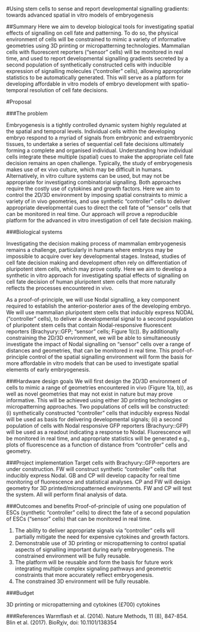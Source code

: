 #Using stem cells to sense and report developmental signalling gradients: towards advanced spatial in vitro models of embryogenesis

##Summary
Here we aim to develop biological tools for investigating spatial effects of signalling on cell fate and patterning. To do so, the physical environment of cells will be constrained to mimic a variety of informative geometries using 3D printing or micropatterning technologies. Mammalian cells with fluorescent reporters (“sensor” cells) will be monitored in real time, and used to report developmental signalling gradients secreted by a second population of synthetically constructed cells with inducible expression of signalling molecules (“controller” cells), allowing appropriate statistics to be automatically generated. This will serve as a platform for developing affordable in vitro models of embryo development with spatio-temporal resolution of cell fate decisions.

#Proposal

###The problem

Embryogenesis is a tightly controlled dynamic system highly regulated at the spatial and temporal levels. Individual cells within the developing embryo respond to a myriad of signals from embryonic and extraembryonic tissues, to undertake a series of sequential cell fate decisions ultimately forming a complete and organised individual. Understanding how individual cells integrate these multiple (spatial) cues to make the appropriate cell fate decision remains an open challenge. Typically, the study of embryogenesis makes use of ex vivo culture, which may be difficult in humans. Alternatively, in vitro culture systems can be used, but may not be appropriate for investigating combinatorial signalling. Both approaches require the costly use of cytokines and growth factors. Here we aim to control the 2D/3D environment by imposing spatial constraints to mimic a variety of in vivo geometries, and use synthetic “controller” cells to deliver appropriate developmental cues to direct the cell fate of “sensor” cells that can be monitored in real time. Our approach will prove a reproducible platform for the advanced in vitro investigation of cell fate decision making.

###Biological systems

Investigating the decision making process of mammalian embryogenesis remains a challenge, particularly in humans where embryos may be impossible to acquire over key developmental stages. Instead, studies of cell fate decision making and development often rely on differentiation of pluripotent stem cells, which may prove costly. Here we aim to develop a synthetic in vitro approach for investigating spatial effects of signalling on cell fate decision of human pluripotent stem cells that more naturally reflects the processes encountered in vivo.  

As a proof-of-principle, we will use Nodal signalling, a key component required to establish the anterior-posterior axes of the developing embryo. We will use mammalian pluripotent stem cells that inducibly express NODAL (“controller” cells), to deliver a developmental signal to a second population of pluripotent stem cells that contain Nodal-responsive fluorescent reporters (Brachyury::GFP; “sensor” cells; Figure 1(c)). By additionally constraining the 2D/3D environment, we will be able to simultaneously investigate the impact of Nodal signalling on “sensor” cells over a range of distances and geometries, that can be monitored in real time. This proof-of-principle control of the spatial signalling environment will form the basis for more affordable in vitro models that can be used to investigate spatial elements of early embryogenesis.


###Hardware design goals 
We will first design the 2D/3D environment of cells to mimic a range of geometries encountered in vivo (Figure 1(a, b)), as well as novel geometries that may not exist in nature but may prove informative. This will be achieved using either 3D printing technologies or micropatterning approaches. Two populations of cells will be constructed: (i) synthetically constructed “controller” cells that inducibly express Nodal will be used as basis for delivering developmental signals; (ii) a second population of cells with Nodal responsive GFP reporters (Brachyury::GFP) will be used as a readout indicating a response to Nodal. Fluorescence will be monitored in real time, and appropriate statistics will be generated e.g., plots of fluorescence as a function of distance from “controller” cells and geometry. 

###Project implementation
Target cells with Brachyury::GFP-reporters are under construction. FW will construct synthetic “controller” cells that inducibly express Nodal. GB and CP will develop capacity for real time monitoring of fluorescence and statistical analyses. CP and FW will design geometry for 3D printed/micropatterned environments. FW and CP will test the system. All will perform final analysis of data. 

###Outcomes and benefits
Proof-of-principle of using one population of ESCs (synthetic “controller” cells) to direct the fate of a second population of ESCs (“sensor” cells) that can be monitored in real time.
1. The ability to deliver appropriate signals via “controller” cells will partially mitigate the need for expensive cytokines and growth factors.
2. Demonstrable use of 3D printing or micropatterning to control spatial aspects of signalling important during early embryogenesis. The constrained environment will be fully reusable.
3. The platform will be reusable and form the basis for future work integrating multiple complex signaling pathways and geometric constraints that more accurately reflect embryogenesis.
4. The constrained 3D environment will be fully reusable.

###Budget

3D printing or micropatterning and cytokines (£700) cytokines

###References 
Warmflash et al. (2014). Nature Methods, 11 (8), 847-854.
Blin et al. (2017). BioRχiv, doi: 10.1101/138354
